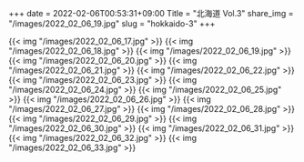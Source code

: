 +++
date  = 2022-02-06T00:53:31+09:00
Title = "北海道 Vol.3"
share_img = "/images/2022_02_06_19.jpg"
slug = "hokkaido-3"
+++

{{< img "/images/2022_02_06_17.jpg" >}}
{{< img "/images/2022_02_06_18.jpg" >}}
{{< img "/images/2022_02_06_19.jpg" >}}
{{< img "/images/2022_02_06_20.jpg" >}}
{{< img "/images/2022_02_06_21.jpg" >}}
{{< img "/images/2022_02_06_22.jpg" >}}
{{< img "/images/2022_02_06_23.jpg" >}}
{{< img "/images/2022_02_06_24.jpg" >}}
{{< img "/images/2022_02_06_25.jpg" >}}
{{< img "/images/2022_02_06_26.jpg" >}}
{{< img "/images/2022_02_06_27.jpg" >}}
{{< img "/images/2022_02_06_28.jpg" >}}
{{< img "/images/2022_02_06_29.jpg" >}}
{{< img "/images/2022_02_06_30.jpg" >}}
{{< img "/images/2022_02_06_31.jpg" >}}
{{< img "/images/2022_02_06_32.jpg" >}}
{{< img "/images/2022_02_06_33.jpg" >}}